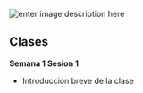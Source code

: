 

![enter image description here](https://github.githubassets.com/images/modules/octocats/supportcat.jpg)
## Clases

**Semana 1 Sesion 1**

 - Introduccion breve de la clase
   
